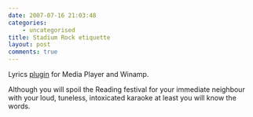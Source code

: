 ```yaml
---
date: 2007-07-16 21:03:48
categories:
    - uncategorised
title: Stadium Rock etiquette
layout: post
comments: true
---
```

Lyrics [plugin](http://www.lyricsplugin.com/) for Media Player and
Winamp.

Although you will spoil the Reading festival for your immediate
neighbour with your loud, tuneless, intoxicated karaoke at least you
will know the words.
